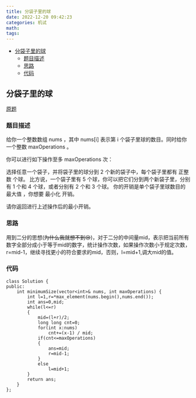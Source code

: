 ```yaml
---
title: 分袋子里的球
date: 2022-12-20 09:42:23
categories: 机试
math:
tags:
---
```

<!-- TOC -->

- [分袋子里的球](#分袋子里的球)
    - [题目描述](#题目描述)
    - [思路](#思路)
    - [代码](#代码)

<!-- /TOC -->
## 分袋子里的球
[原题]()
### 题目描述
给你一个整数数组 nums ，其中 nums[i] 表示第 i 个袋子里球的数目。同时给你一个整数 maxOperations 。

你可以进行如下操作至多 maxOperations 次：

选择任意一个袋子，并将袋子里的球分到 2 个新的袋子中，每个袋子里都有 正整数 个球。
比方说，一个袋子里有 5 个球，你可以把它们分到两个新袋子里，分别有 1 个和 4 个球，或者分别有 2 个和 3 个球。
你的开销是单个袋子里球数目的 最大值 ，你想要 最小化 开销。

请你返回进行上述操作后的最小开销。
### 思路
用到二分的思想(~~为什么我就想不到:cry:~~)，对于二分的中间量mid，表示把当前所有数字全部分成小于等于mid的数字，统计操作次数，如果操作次数小于规定次数，r=mid-1，继续寻找更小的符合要求的mid，否则，l=mid+1,调大mid的值。
### 代码
```
class Solution {
public:
    int minimumSize(vector<int>& nums, int maxOperations) {
        int l=1,r=*max_element(nums.begin(),nums.end());
        int ans=0,mid;
        while(l<=r)
        {
            mid=(l+r)/2;
            long long cnt=0;
            for(int x:nums)
                cnt+=(x-1) / mid;
            if(cnt<=maxOperations)
            {
                ans=mid;
                r=mid-1;
            }
            else
                l=mid+1;
        }
        return ans;
    }
};
```